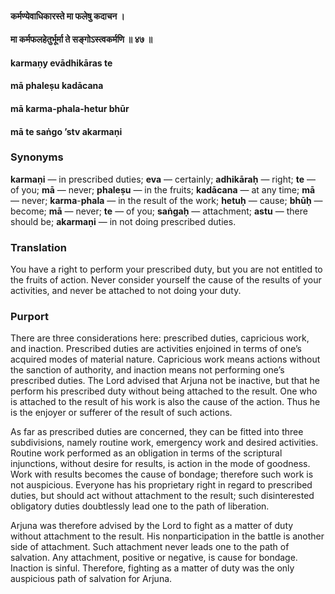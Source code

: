 #### कर्मण्येवाधिकारस्ते मा फलेषु कदाचन ।
#### मा कर्मफलहेतुर्भूर्मा ते सङ्गोऽस्त्वकर्मणि ॥ ४७ ॥

#### karmaṇy evādhikāras te
#### mā phaleṣu kadācana
#### mā karma-phala-hetur bhūr
#### mā te saṅgo ’stv akarmaṇi

### Synonyms

**karmaṇi** — in prescribed duties; **eva** — certainly; **adhikāraḥ** — right; **te** — of you; **mā** — never; **phaleṣu** — in the fruits; **kadācana** — at any time; **mā** — never; **karma**-**phala** — in the result of the work; **hetuḥ** — cause; **bhūḥ** — become; **mā** — never; **te** — of you; **saṅgaḥ** — attachment; **astu** — there should be; **akarmaṇi** — in not doing prescribed duties.

### Translation

You have a right to perform your prescribed duty, but you are not entitled to the fruits of action. Never consider yourself the cause of the results of your activities, and never be attached to not doing your duty.

### Purport

There are three considerations here: prescribed duties, capricious work, and inaction. Prescribed duties are activities enjoined in terms of one’s acquired modes of material nature. Capricious work means actions without the sanction of authority, and inaction means not performing one’s prescribed duties. The Lord advised that Arjuna not be inactive, but that he perform his prescribed duty without being attached to the result. One who is attached to the result of his work is also the cause of the action. Thus he is the enjoyer or sufferer of the result of such actions.

As far as prescribed duties are concerned, they can be fitted into three subdivisions, namely routine work, emergency work and desired activities. Routine work performed as an obligation in terms of the scriptural injunctions, without desire for results, is action in the mode of goodness. Work with results becomes the cause of bondage; therefore such work is not auspicious. Everyone has his proprietary right in regard to prescribed duties, but should act without attachment to the result; such disinterested obligatory duties doubtlessly lead one to the path of liberation.

Arjuna was therefore advised by the Lord to fight as a matter of duty without attachment to the result. His nonparticipation in the battle is another side of attachment. Such attachment never leads one to the path of salvation. Any attachment, positive or negative, is cause for bondage. Inaction is sinful. Therefore, fighting as a matter of duty was the only auspicious path of salvation for Arjuna.
